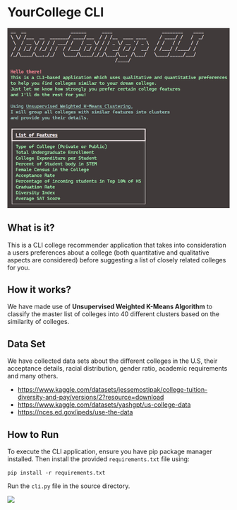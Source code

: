 # YourCollege CLI
<img src="./boilermake-1.jpg" alt="Alt text" title="Optional title">


## What is it?
This is a CLI college recommender application that takes into consideration a users preferences about a college (both quantitative and qualitative aspects are considered) before suggesting a list of closely related colleges for you. 

## How it works?
We have made use of <b>Unsupervised Weighted K-Means Algorithm</b> to classify the master list of colleges into 40 different clusters based on the similarity of colleges. 

## Data Set
We have collected data sets about the different colleges in the U.S, their acceptance details, racial distribution, gender ratio, academic requirements and many others. 
- https://www.kaggle.com/datasets/jessemostipak/college-tuition-diversity-and-pay/versions/2?resource=download
- https://www.kaggle.com/datasets/yashgpt/us-college-data
- https://nces.ed.gov/ipeds/use-the-data

## How to Run
To execute the CLI application, ensure you have pip package manager installed. Then install the provided `requirements.txt` file using:
```terminal
pip install -r requirements.txt
```
Run the `cli.py` file in the source directory.


<img src = "./yourcollege.gif">

